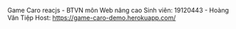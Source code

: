 Game Caro reacjs - BTVN môn Web nâng cao
Sinh viên: 19120443 - Hoàng Văn Tiệp
Host: https://game-caro-demo.herokuapp.com/